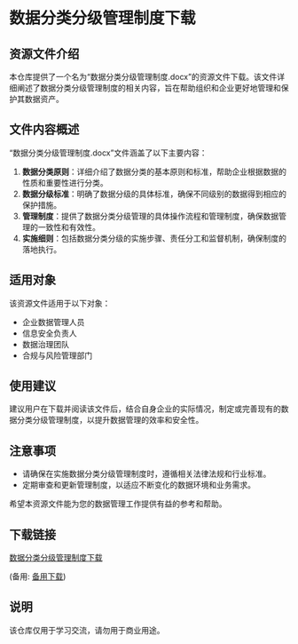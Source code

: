 # 数据分类分级管理制度下载

## 资源文件介绍

本仓库提供了一个名为“数据分类分级管理制度.docx”的资源文件下载。该文件详细阐述了数据分类分级管理制度的相关内容，旨在帮助组织和企业更好地管理和保护其数据资产。

## 文件内容概述

“数据分类分级管理制度.docx”文件涵盖了以下主要内容：

1. **数据分类原则**：详细介绍了数据分类的基本原则和标准，帮助企业根据数据的性质和重要性进行分类。
2. **数据分级标准**：明确了数据分级的具体标准，确保不同级别的数据得到相应的保护措施。
3. **管理制度**：提供了数据分类分级管理的具体操作流程和管理制度，确保数据管理的一致性和有效性。
4. **实施细则**：包括数据分类分级的实施步骤、责任分工和监督机制，确保制度的落地执行。

## 适用对象

该资源文件适用于以下对象：

- 企业数据管理人员
- 信息安全负责人
- 数据治理团队
- 合规与风险管理部门

## 使用建议

建议用户在下载并阅读该文件后，结合自身企业的实际情况，制定或完善现有的数据分类分级管理制度，以提升数据管理的效率和安全性。

## 注意事项

- 请确保在实施数据分类分级管理制度时，遵循相关法律法规和行业标准。
- 定期审查和更新管理制度，以适应不断变化的数据环境和业务需求。

希望本资源文件能为您的数据管理工作提供有益的参考和帮助。

## 下载链接
[数据分类分级管理制度下载](https://pan.quark.cn/s/2e23cc74b6ff) 

(备用: [备用下载](https://pan.baidu.com/s/1R2jcGBRp_T1c4BhS1hiYqQ?pwd=1234))

## 说明

该仓库仅用于学习交流，请勿用于商业用途。
